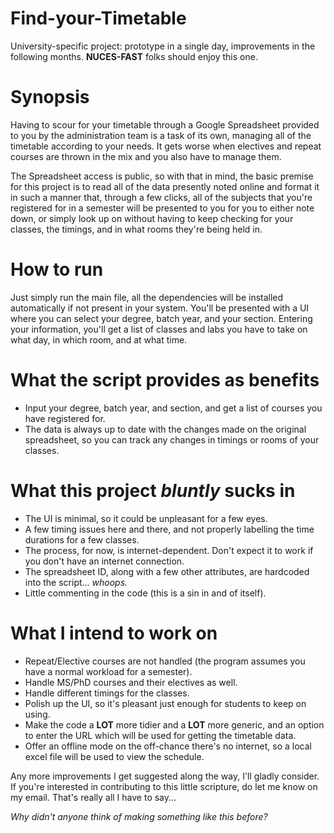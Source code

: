 # Find-your-Timetable
University-specific project: prototype in a single day, improvements in the following months. **NUCES-FAST** folks should enjoy this one.

# Synopsis
Having to scour for your timetable through a Google Spreadsheet provided to you by the administration team is a task of its own, managing all of the timetable according to your needs. It gets worse when electives and repeat courses are thrown in the mix and you also have to manage them.

The Spreadsheet access is public, so with that in mind, the basic premise for this project is to read all of the data presently noted online and format it in such a manner that, through a few clicks, all of the subjects that you're registered for in a semester will be presented to you for you to either note down, or simply look up on without having to keep checking for your classes, the timings, and in what rooms they're being held in.

# How to run
Just simply run the main file, all the dependencies will be installed automatically if not present in your system.
You'll be presented with a UI where you can select your degree, batch year, and your section.
Entering your information, you'll get a list of classes and labs you have to take on what day, in which room, and at what time.

# What the script provides as benefits
- Input your degree, batch year, and section, and get a list of courses you have registered for.
- The data is always up to date with the changes made on the original spreadsheet, so you can track any changes in timings or rooms of your classes.

# What this project _bluntly_ sucks in
- The UI is minimal, so it could be unpleasant for a few eyes.
- A few timing issues here and there, and not properly labelling the time durations for a few classes.
- The process, for now, is internet-dependent. Don't expect it to work if you don't have an internet connection.
- The spreadsheet ID, along with a few other attributes, are hardcoded into the script... _whoops._
- Little commenting in the code (this is a sin in and of itself).

# What I intend to work on
- Repeat/Elective courses are not handled (the program assumes you have a normal workload for a semester).
- Handle MS/PhD courses and their electives as well.
- Handle different timings for the classes.
- Polish up the UI, so it's pleasant just enough for students to keep on using.
- Make the code a **LOT** more tidier and a **LOT** more generic, and an option to enter the URL which will be used for getting the timetable data.
- Offer an offline mode on the off-chance there's no internet, so a local excel file will be used to view the schedule.

Any more improvements I get suggested along the way, I'll gladly consider. If you're interested in contributing to this little scripture, do let me know on my email. That's really all I have to say...

_Why didn't anyone think of making something like this before?_
